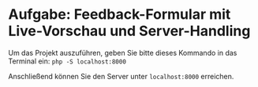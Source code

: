 # Aufgabe: Feedback-Formular mit Live-Vorschau und Server-Handling

Um das Projekt auszuführen, geben Sie bitte dieses Kommando in das Terminal ein:
`php -S localhost:8000`

Anschließend können Sie den Server unter `localhost:8000` erreichen.
